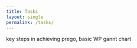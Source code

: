 ```yaml
---
title: Tasks
layout: single
permalink: /tasks/
---
```


key steps in achieving prego, basic WP gannt chart